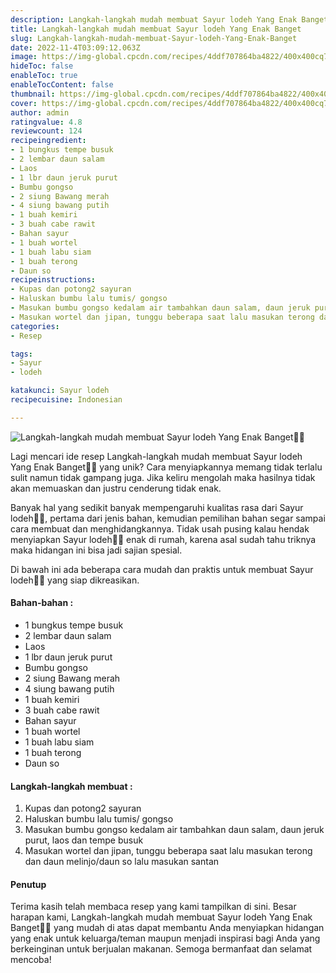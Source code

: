 ```yaml
---
description: Langkah-langkah mudah membuat Sayur lodeh Yang Enak Banget"
title: Langkah-langkah mudah membuat Sayur lodeh Yang Enak Banget
slug: Langkah-langkah-mudah-membuat-Sayur-lodeh-Yang-Enak-Banget
date: 2022-11-4T03:09:12.063Z
image: https://img-global.cpcdn.com/recipes/4ddf707864ba4822/400x400cq70/photo.jpg
hideToc: false
enableToc: true
enableTocContent: false
thumbnail: https://img-global.cpcdn.com/recipes/4ddf707864ba4822/400x400cq70/photo.jpg
cover: https://img-global.cpcdn.com/recipes/4ddf707864ba4822/400x400cq70/photo.jpg
author: admin
ratingvalue: 4.8
reviewcount: 124
recipeingredient:
- 1 bungkus tempe busuk
- 2 lembar daun salam
- Laos
- 1 lbr daun jeruk purut
- Bumbu gongso
- 2 siung Bawang merah
- 4 siung bawang putih
- 1 buah kemiri
- 3 buah cabe rawit
- Bahan sayur
- 1 buah wortel
- 1 buah labu siam
- 1 buah terong
- Daun so
recipeinstructions:
- Kupas dan potong2 sayuran
- Haluskan bumbu lalu tumis/ gongso
- Masukan bumbu gongso kedalam air tambahkan daun salam, daun jeruk purut, laos dan tempe busuk
- Masukan wortel dan jipan, tunggu beberapa saat lalu masukan terong dan daun melinjo/daun so lalu masukan santan
categories:
- Resep

tags:
- Sayur
- lodeh

katakunci: Sayur lodeh
recipecuisine: Indonesian

---
```


![Langkah-langkah mudah membuat Sayur lodeh Yang Enak Banget👩‍🍳](https://img-global.cpcdn.com/recipes/4ddf707864ba4822/400x400cq70/photo.jpg)

Lagi mencari ide resep Langkah-langkah mudah membuat Sayur lodeh Yang Enak Banget👩‍🍳 yang unik? Cara menyiapkannya memang tidak terlalu sulit namun tidak gampang juga. Jika keliru mengolah maka hasilnya tidak akan memuaskan dan justru cenderung tidak enak.

Banyak hal yang sedikit banyak mempengaruhi kualitas rasa dari Sayur lodeh👩‍🍳, pertama dari jenis bahan, kemudian pemilihan bahan segar sampai cara membuat dan menghidangkannya. Tidak usah pusing kalau hendak menyiapkan Sayur lodeh👩‍🍳 enak di rumah, karena asal sudah tahu triknya maka hidangan ini bisa jadi sajian spesial.

Di bawah ini ada beberapa cara mudah dan praktis untuk membuat Sayur lodeh👩‍🍳 yang siap dikreasikan.

<!--inarticleads1-->

#### Bahan-bahan :

- 1 bungkus tempe busuk
- 2 lembar daun salam
- Laos
- 1 lbr daun jeruk purut
- Bumbu gongso
- 2 siung Bawang merah
- 4 siung bawang putih
- 1 buah kemiri
- 3 buah cabe rawit
- Bahan sayur
- 1 buah wortel
- 1 buah labu siam
- 1 buah terong
- Daun so

<!--inarticleads2-->

#### Langkah-langkah membuat :

1. Kupas dan potong2 sayuran
1. Haluskan bumbu lalu tumis/ gongso
1. Masukan bumbu gongso kedalam air tambahkan daun salam, daun jeruk purut, laos dan tempe busuk
1. Masukan wortel dan jipan, tunggu beberapa saat lalu masukan terong dan daun melinjo/daun so lalu masukan santan

#### Penutup

Terima kasih telah membaca resep yang kami tampilkan di sini. Besar harapan kami, Langkah-langkah mudah membuat Sayur lodeh Yang Enak Banget👩‍🍳 yang mudah di atas dapat membantu Anda menyiapkan hidangan yang enak untuk keluarga/teman maupun menjadi inspirasi bagi Anda yang berkeinginan untuk berjualan makanan. Semoga bermanfaat dan selamat mencoba!